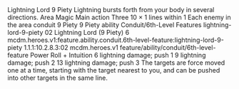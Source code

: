 <ability>
  <name>Lightning Lord</name>
  <cost>9 Piety</cost>
  <flavor>Lightning bursts forth from your body in several directions.</flavor>
  <keywords>
    <keyword>Area</keyword>
    <keyword>Magic</keyword>
  </keywords>
  <type>Main action</type>
  <distance>Three 10 × 1 lines within 1</distance>
  <target>Each enemy in the area</target>
  <metadata>
    <class>conduit</class>
    <cost>9 Piety</cost>
    <cost_amount>9</cost_amount>
    <cost_resource>Piety</cost_resource>
    <feature_type>ability</feature_type>
    <file_dpath>Conduit/6th-Level Features</file_dpath>
    <item_id>lightning-lord-9-piety</item_id>
    <item_index>02</item_index>
    <item_name>Lightning Lord (9 Piety)</item_name>
    <level>6</level>
    <scc>mcdm.heroes.v1:feature.ability.conduit.6th-level-feature:lightning-lord-9-piety</scc>
    <scdc>1.1.1:10.2.8.3:02</scdc>
    <source>mcdm.heroes.v1</source>
    <type>feature/ability/conduit/6th-level-feature</type>
  </metadata>
  <effects>
    <effect type="roll">
      <roll>Power Roll + Intuition</roll>
      <t1>6 lightning damage; push 1</t1>
      <t2>9 lightning damage; push 2</t2>
      <t3>13 lightning damage; push 3</t3>
    </effect>
    <effect type="mundane">The targets are force moved one at a time, starting with the target nearest to you, and can be pushed into other targets in the same line.</effect>
  </effects>
</ability>
